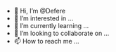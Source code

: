 



- 👋 Hi, I’m @Defere
- 👀 I’m interested in ...
- 🌱 I’m currently learning ...
- 💞️ I’m looking to collaborate on ...
- 📫 How to reach me ...

<!---
Defere/Defere is a ✨ special ✨ repository because its `README.md` (this file) appears on your GitHub profile.
You can click the Preview link to take a look at your changes.
--->
